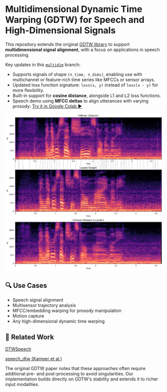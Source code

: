 # Multidimensional Dynamic Time Warping (GDTW) for Speech and High-Dimensional Signals

This repository extends the original [GDTW library](https://dderiso.github.io/gdtw/) to support **multidimensional signal alignment**, with a focus on applications in speech processing.

Key updates in this [`multidim`](https://github.com/prlabu/gdtw/tree/multidim) branch:

- Supports signals of shape `(n_time, n_dims)`, enabling use with multichannel or feature-rich time series like MFCCs or sensor arrays.
- Updated loss function signature: `loss(x, y)` instead of `loss(x - y)` for more flexibility.
- Built-in support for **cosine distance**, alongside L1 and L2 loss functions.
- Speech demo using **MFCC deltas** to align utterances with varying prosody:
  [Try it in Google Colab ▶️](https://colab.research.google.com/drive/1l1OIBvLdHCTEC9_kpZtgZt8vDPbkDNyp#scrollTo=4iohomMdv9b_)

![Speech DTW](./docs/src/images/gdtw-multidim-speech.png "Speech DTW")

## 🔍 Use Cases
- Speech signal alignment
- Multisensor trajectory analysis
- MFCC/embedding warping for prosody manipulation
- Motion capture 
- Any high-dimensional dynamic time warping

## 🔗 Related Work
[DTWSpeech](https://github.com/aishoot/DTWSpeech)

[speech_dtw (Kamper et al.)](https://github.com/kamperh/speech_dtw)

The original GDTW paper notes that these approaches often require additional pre- and post-processing to avoid singularities. Our implementation builds directly on GDTW's stability and extends it to richer input modalities.